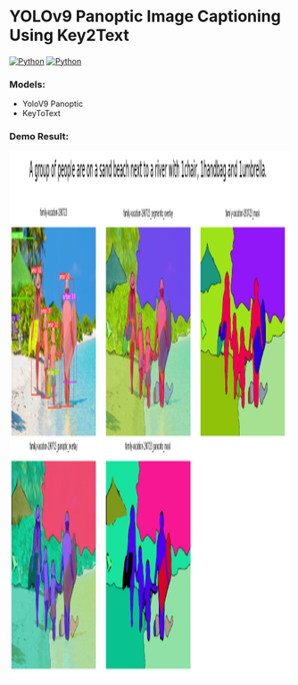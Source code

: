 # YOLOv9 Panoptic Image Captioning Using Key2Text
<a href="#" title="YoloV9"><img alt="Python" src="https://img.shields.io/badge/YOLO-V9-purple" height="150" align="center"/></a>
<a href="#" title="KeyToText"><img alt="Python" src="https://img.shields.io/badge/KeyToText-lightblue" height="150" align="center"/></a>

### Models:
- YoloV9 Panoptic
- KeyToText

### Demo Result:

<img width="1512" height="944" alt="Screenshot 2025-08-05 at 2 30 39 PM" src="https://github.com/John-Da/Captioning-Image-Using-Key2Text/blob/main/result.png" />

